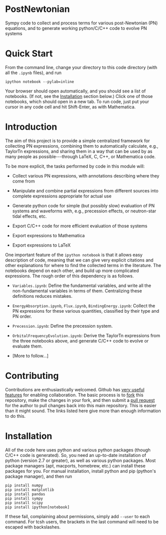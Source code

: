 PostNewtonian
=============

Sympy code to collect and process terms for various post-Newtonian
(PN) equations, and to generate working python/C/C++ code to evolve PN
systems


Quick Start
===========

From the command line, change your directory to this code directory
(with all the `.ipynb` files), and run

    ipython notebook --pylab=inline

Your browser should open automatically, and you should see a list of
notebooks.  (If not, see the [Installation](#Installation) section
below.)  Click one of those notebooks, which should open in a new tab.
To run code, just put your cursor in any code cell and hit
Shift-Enter, as with Mathematica.

Introduction
============

The aim of this project is to provide a simple centralized framework
for collecting PN expressions, combining them to automatically
calculate, e.g., TaylorTn expressions, and sharing them in a way that
can be used by as many people as possible---through LaTeX, C, C++, or
Mathematica code.

To be more explicit, the tasks performed by code in this module will:

- Collect various PN expressions, with annotations describing where
  they come from

- Manipulate and combine partial expressions from different sources
  into complete expressions appropriate for actual use

- Generate python code for simple (but possibly slow) evaluation of PN
  systems and waveforms with, e.g., precession effects, or
  neutron-star tidal effects, etc.

- Export C/C++ code for more efficient evaluation of those systems

- Export expressions to Mathematica

- Export expressions to LaTeX

One important feature of the `ipython notebook` is that it allows easy
description of code, meaning that we can give very explicit citations
and other explanations for where to find the collected terms in the
literature.  The notebooks depend on each other, and build up more
complicated expressions.  The rough order of this dependency is as
follows.

- `Variables.ipynb`: Define the fundamental variables, and write all
  the non-fundamental variables in terms of them.  Centralizing these
  definitions reduces mistakes.

- `EnergyAbsorption.ipynb`, `Flux.ipynb`, `BindingEnergy.ipynb`:
  Collect the PN expressions for these various quantities, classified
  by their type and PN order.

- `Precession.ipynb`: Define the precession system.

- `OrbitalFrequencyEvolution.ipynb`: Derive the TaylorTn expressions
  from the three notebooks above, and generate C/C++ code to
  evolve or evaluate them.

- [More to follow...]


Contributing
============

Contributions are enthusiastically welcomed.  Github has [very useful
features](https://help.github.com/articles/be-social) for enabling
collaboration.  The basic process is to
[fork](https://help.github.com/articles/fork-a-repo) this repository,
make the changes in your fork, and then submit a [pull
request](https://help.github.com/articles/using-pull-requests) for the
author to pull changes back into this main repository.  This is easier
than it might sound.  The links listed here give more than enough
information to do this.


Installation
============

All of the code here uses python and various python packages (though
C/C++ code is generated).  So, you need an up-to-date installation of
python (version 2.7 or greater), as well as various python packages.
Most package managers (apt, macports, homebrew, etc.) can install
these packages for you.  For manual installation, install python and
pip (python's package manager), and then run

```Shell
pip install numpy
pip install matplotlib
pip install pandas
pip install sympy
pip install scipy
pip install ipython[notebook]
```

If these fail, complaining about permissions, simply add `--user` to
each command.  For tcsh users, the brackets in the last command will
need to be escaped with backslashes.


